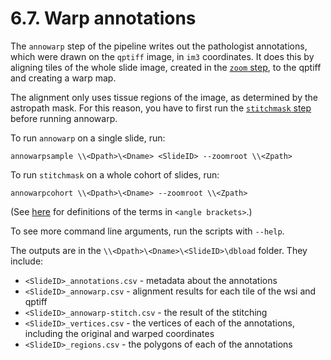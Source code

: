 # 6.7. Warp annotations

The `annowarp` step of the pipeline writes out the pathologist annotations,
which were drawn on the `qptiff` image, in `im3` coordinates.  It does this
by aligning tiles of the whole slide image, created in the [`zoom` step](../zoom#64-zoom),
to the qptiff and creating a warp map.

The alignment only uses tissue regions of the image, as determined by the
astropath mask.  For this reason, you have to first run the [`stitchmask` step](../stitchmask#66-stitch-mask)
before running annowarp.

To run `annowarp` on a single slide, run:
```
annowarpsample \\<Dpath>\<Dname> <SlideID> --zoomroot \\<Zpath>
```

To run `stitchmask` on a whole cohort of slides, run:
```
annowarpcohort \\<Dpath>\<Dname> --zoomroot \\<Zpath>
```
(See [here](../../scans/docs/Definitions.md#43-definitions) for definitions
of the terms in `<angle brackets>`.)

To see more command line arguments, run the scripts with `--help`.

The outputs are in the `\\<Dpath>\<Dname>\<SlideID>\dbload` folder.
They include:
- `<SlideID>_annotations.csv` - metadata about the annotations
- `<SlideID>_annowarp.csv` - alignment results for each tile of the wsi and qptiff
- `<SlideID>_annowarp-stitch.csv` - the result of the stitching
- `<SlideID>_vertices.csv` - the vertices of each of the annotations, including the original and warped coordinates
- `<SlideID>_regions.csv` - the polygons of each of the annotations
